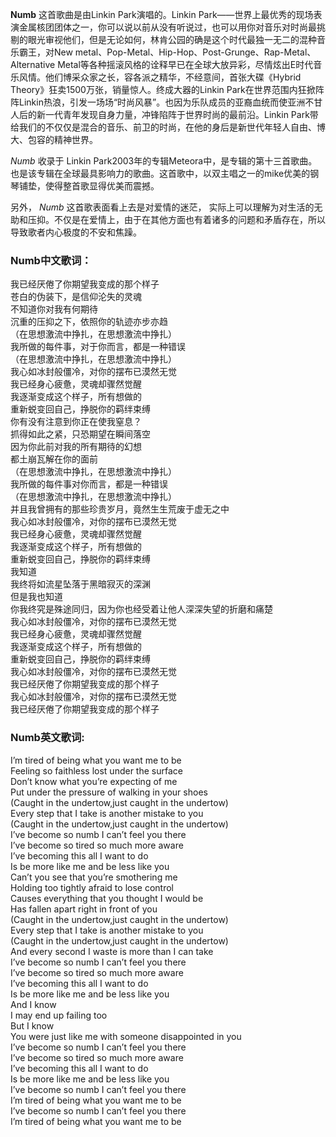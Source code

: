 

**Numb** 这首歌曲是由Linkin Park演唱的。Linkin
Park——世界上最优秀的现场表演金属核团团体之一，你可以说以前从没有听说过，也可以用你对音乐对时尚最挑剔的眼光审视他们，但是无论如何，林肯公园的确是这个时代最独一无二的混种音乐霸王，对New
metal、Pop-Metal、Hip-Hop、Post-Grunge、Rap-Metal、Alternative
Metal等各种摇滚风格的诠释早已在全球大放异彩，尽情炫出E时代音乐风情。他们博采众家之长，容各派之精华，不经意间，首张大碟《Hybrid
Theory》狂卖1500万张，销量惊人。终成大器的Linkin
Park在世界范围内狂掀阵阵Linkin热浪，引发一场场“时尚风暴”。也因为乐队成员的亚裔血统而使亚洲不甘人后的新一代青年发现自身力量，冲锋陷阵于世界时尚的最前沿。Linkin
Park带给我们的不仅仅是混合的音乐、前卫的时尚，在他的身后是新世代年轻人自由、博大、包容的精神世界。

_Numb_ 收录于 Linkin
Park2003年的专辑Meteora中，是专辑的第十三首歌曲。也是该专辑在全球最具影响力的歌曲。这首歌中，以双主唱之一的mike优美的钢琴铺垫，使得整首歌显得优美而震撼。

另外， _Numb_ 这首歌表面看上去是对爱情的迷茫，
实际上可以理解为对生活的无助和压抑。不仅是在爱情上，由于在其他方面也有着诸多的问题和矛盾存在，所以导致歌者内心极度的不安和焦躁。

### Numb中文歌词：

我已经厌倦了你期望我变成的那个样子  
苍白的伪装下，是信仰沦失的灵魂  
不知道你对我有何期待  
沉重的压抑之下，依照你的轨迹亦步亦趋  
（在思想激流中挣扎，在思想激流中挣扎）  
我所做的每件事，对于你而言，都是一种错误  
（在思想激流中挣扎，在思想激流中挣扎）  
我心如冰封般僵冷，对你的摆布已漠然无觉  
我已经身心疲惫，灵魂却骤然觉醒  
我逐渐变成这个样子，所有想做的  
重新蜕变回自己，挣脱你的羁绊束缚  
你有没有注意到你正在使我窒息？  
抓得如此之紧，只恐期望在瞬间落空  
因为你此前对我的所有期待的幻想  
都土崩瓦解在你的面前  
（在思想激流中挣扎，在思想激流中挣扎）  
我所做的每件事对你而言，都是一种错误  
（在思想激流中挣扎，在思想激流中挣扎）  
并且我曾拥有的那些珍贵岁月，竟然生生荒废于虚无之中  
我心如冰封般僵冷，对你的摆布已漠然无觉  
我已经身心疲惫，灵魂却骤然觉醒  
我逐渐变成这个样子，所有想做的  
重新蜕变回自己，挣脱你的羁绊束缚  
我知道  
我终将如流星坠落于黑暗寂灭的深渊  
但是我也知道  
你我终究是殊途同归，因为你也经受着让他人深深失望的折磨和痛楚  
我心如冰封般僵冷，对你的摆布已漠然无觉  
我已经身心疲惫，灵魂却骤然觉醒  
我逐渐变成这个样子，所有想做的  
重新蜕变回自己，挣脱你的羁绊束缚  
我心如冰封般僵冷，对你的摆布已漠然无觉  
我已经厌倦了你期望我变成的那个样子  
我心如冰封般僵冷，对你的摆布已漠然无觉  
我已经厌倦了你期望我变成的那个样子

### Numb英文歌词:

I’m tired of being what you want me to be  
Feeling so faithless lost under the surface  
Don’t know what you’re expecting of me  
Put under the pressure of walking in your shoes  
(Caught in the undertow,just caught in the undertow)  
Every step that I take is another mistake to you  
(Caught in the undertow,just caught in the undertow)  
I’ve become so numb I can’t feel you there  
I’ve become so tired so much more aware  
I’ve becoming this all I want to do  
Is be more like me and be less like you  
Can’t you see that you’re smothering me  
Holding too tightly afraid to lose control  
Causes everything that you thought I would be  
Has fallen apart right in front of you  
(Caught in the undertow,just caught in the undertow)  
Every step that I take is another mistake to you  
(Caught in the undertow,just caught in the undertow)  
And every second I waste is more than I can take  
I’ve become so numb I can’t feel you there  
I’ve become so tired so much more aware  
I’ve becoming this all I want to do  
Is be more like me and be less like you  
And I know  
I may end up failing too  
But I know  
You were just like me with someone disappointed in you  
I’ve become so numb I can’t feel you there  
I’ve become so tired so much more aware  
I’ve becoming this all I want to do  
Is be more like me and be less like you  
I’ve become so numb I can’t feel you there  
I’m tired of being what you want me to be  
I’ve become so numb I can’t feel you there  
I’m tired of being what you want me to be


